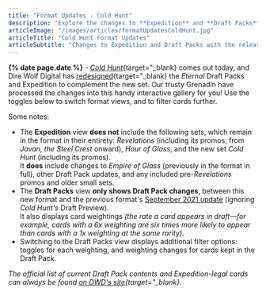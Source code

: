 ```yaml
---
title: "Format Updates - Cold Hunt"
description: "Explore the changes to **Expedition** and **Draft Packs** with the release of Eternal's newest set in this **interactive gallery**."
articleImage: "/images/articles/formatUpdatesColdHunt.jpg"
articleTitle: "Cold Hunt Format Updates"
articleSubtitle: "Changes to Expedition and Draft Packs with the release of Eternal's newest set"
---
```

**{% date page.date %}** - [*Cold Hunt*][CH]{target="_blank} comes out today, and Dire Wolf Digital has [redesigned][Card List]{target="_blank} the *Eternal* Draft Packs and Expedition to complement the new set. Our trusty Grenadin have processed the changes into this handy interactive gallery for you! Use the toggles below to switch format views, and to filter cards further.

 [CH]: https://direwolfdigital.com/news/eternal-cold-hunt/
 [Card List]: https://www.direwolfdigital.com/news/draft-packs-card-list/

Some notes:

* The **Expedition** view **does not** include the following sets, which remain in the format in their entirety: *Revelations* (including its promos, from *Javan, the Steel Crest* onward), *Hour of Glass*, and the new set *Cold Hunt* (including its promos).  
It **does** include changes to *Empire of Glass* (previously in the format in full), other Draft Pack updates, and any included pre-*Revelations* promos and older small sets.
* The **Draft Packs** view **only shows Draft Pack changes**, between this new format and the previous format's [September 2021 update][] (ignoring *Cold Hunt's* Draft Preview).  
It also displays card weightings *(the rate a card appears in draft&mdash;for example, cards with a 6x weighting are six times more likely to appear than cards with a 1x weighting at the same rarity)*.
* Switching to the Draft Packs view displays additional filter options: toggles for each weighting, and weighting changes for cards kept in the Draft Pack.

 [September 2021 update]: /articles/formatUpdatesSeptember2021/

*The official list of current Draft Pack contents and Expedition-legal cards can always be found [on DWD's site][Card List]{target="_blank}.* 
